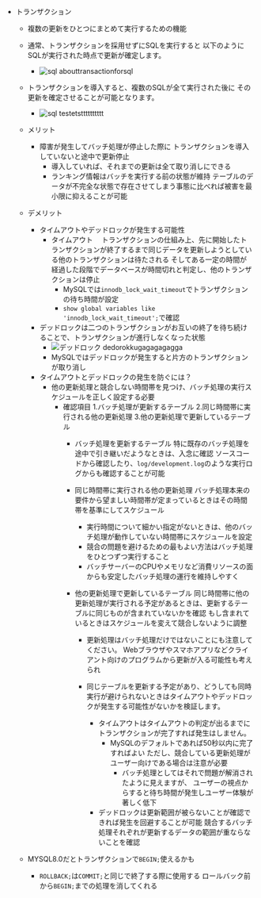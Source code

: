 - トランザクション
  - 複数の更新をひとつにまとめて実行するための機能
  - 通常、トランザクションを採用せずにSQLを実行すると
    以下のようにSQLが実行された時点で更新が確定します。
    - ![sql](https://techpit-market-prod.s3.amazonaws.com/uploads/part_attachment/file/25283/d246c284-46fb-42b8-86ec-3369079a716e.png) abouttransactionforsql
  - トランザクションを導入すると、複数のSQLが全て実行された後に
    その更新を確定させることが可能となります。
    - ![sql](https://techpit-market-prod.s3.amazonaws.com/uploads/part_attachment/file/25284/f0519ff9-ef95-4b76-874c-a39174cf4724.png) testetstttttttttt

  - メリット
    - 障害が発生してバッチ処理が停止した際に
      トランザクションを導入していないと途中で更新停止
        - 導入していれば、それまでの更新は全て取り消しにできる
        - ランキング情報はバッチを実行する前の状態が維持
          テーブルのデータが不完全な状態で存在させてしまう事態に比べれば被害を最小限に抑えることが可能
  - デメリット
    - タイムアウトやデッドロックが発生する可能性
      - タイムアウト　
        トランザクションの仕組み上、先に開始したトランザクションが終了するまで同じデータを更新しようとしている他のトランザクションは待たされる
        そしてある一定の時間が経過した段階でデータベースが時間切れと判定し、他のトランザクションは停止
        - MySQLでは`innodb_lock_wait_timeout`でトランザクションの待ち時間が設定
        - `show global variables like 'innodb_lock_wait_timeout';`で確認
    - デッドロックは二つのトランザクションがお互いの終了を待ち続けることで、トランザクションが進行しなくなった状態
      - ![デッドロック](https://techpit-market-prod.s3.amazonaws.com/uploads/part_attachment/file/25290/8495167b-8e83-4b5e-9ec3-9af5e40fc92d.png) dedorokkugagagagagga
      - MySQLではデッドロックが発生すると片方のトランザクションが取り消し
    - タイムアウトとデッドロックの発生を防ぐには？
      - 他の更新処理と競合しない時間帯を見つけ、バッチ処理の実行スケジュールを正しく設定する必要
        - 確認項目
          1.バッチ処理が更新するテーブル
          2.同じ時間帯に実行される他の更新処理
          3.他の更新処理で更新しているテーブル
          - バッチ処理を更新するテーブル
          特に既存のバッチ処理を途中で引き継いだようなときは、入念に確認
            ソースコードから確認したり、`log/development.log`のような実行ログからも確認することが可能
          - 同じ時間帯に実行される他の更新処理
            バッチ処理本来の要件から望ましい時間帯が定まっているときはその時間帯を基準にしてスケジュール
              - 実行時間について細かい指定がないときは、他のバッチ処理が動作していない時間帯にスケジュールを設定
              - 競合の問題を避けるための最もよい方法はバッチ処理をひとつずつ実行すること
              - バッチサーバーのCPUやメモリなど消費リソースの面からも安定したバッチ処理の運行を維持しやすく
          - 他の更新処理で更新しているテーブル
            同じ時間帯に他の更新処理が実行される予定があるときは、更新するテーブルに同じものが含まれていないかを確認 もし含まれているときはスケジュールを変えて競合しないように調整

            - 更新処理はバッチ処理だけではないことにも注意してください。
              Webブラウザやスマホアプリなどクライアント向けのプログラムから更新が入る可能性も考えられ

            - 同じテーブルを更新する予定があり、どうしても同時実行が避けられないときはタイムアウトやデッドロックが発生する可能性がないかを検証します。
              - タイムアウトはタイムアウトの判定が出るまでにトランザクションが完了すれば発生はしません。
                - MySQLのデフォルトであれば50秒以内に完了すればよい 
                  ただし、競合している更新処理がユーザー向けである場合は注意が必要
                  - バッチ処理としてはそれで問題が解消されたように見えますが、
                  ユーザーの視点からすると待ち時間が発生しユーザー体験が著しく低下
              - デッドロックは更新範囲が被らないことが確認できれば発生を回避することが可能
              競合するバッチ処理それぞれが更新するデータの範囲が重ならないことを確認

  - MYSQL8.0だとトランザクションで`BEGIN;`使えるかも
    - `ROLLBACK;`は`COMMIT;`と同じで終了する際に使用する
    ロールバック前から`BEGIN;`までの処理を消してくれる

